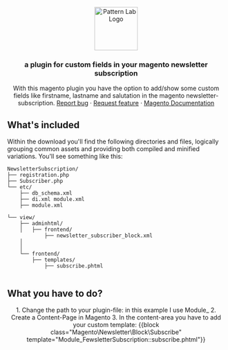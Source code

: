 <p align="center">
  <a href="https://jannisbrandt.de/">
  <img src='http://jannisbrandt.de/jb-logo.png' width="100" alt="Pattern Lab Logo" style="max-width: 100%;" />
  </a>
</p>

<h3 align="center">a plugin for custom fields in your magento newsletter subscription </h3>

<p align="center">
With this magento plugin you have the option to add/show some custom fields like firstname, lastname and salutation in the magento newsletter-subscription.
  <a href="mailto:sayhello@jannisbrandt.de">Report bug</a>
  ·
  <a href="mailto:sayhello@jannisbrandt.de">Request feature</a>
  ·
  <a href="https://devdocs.magento.com/">Magento Documentation</a>
  </p>


## What's included

Within the download you'll find the following directories and files, logically grouping common assets and providing both compiled and minified variations. You'll see something like this:

```text
NewsletterSubscription/
├── registration.php	
├── Subscriber.php	
└── etc/
	├── db_schema.xml
	├── di.xml module.xml
	├── module.xml
        
└── view/
    ├── adminhtml/
    │   ├── frontend/
    		├── newsletter_subscriber_block.xml
    │  
    │ 
    └── frontend/
        ├── templates/
        	├── subscribe.phtml
        

```


## What you have to do? 

<p align="center">
1. Change the path to your plugin-file: in this example I use Module_
2. Create a Content-Page in Magento
3. In the content-area you have to add your custom template: {{block class="Magento\Newsletter\Block\Subscribe" template="Module_FewsletterSubscription::subscribe.phtml"}}
</p>
